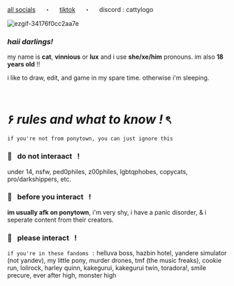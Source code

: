 [all socials](https://solo.to/cattylogo)⠀⠀・⠀⠀[tiktok](https://www.tiktok.com/@cattylogo)⠀⠀・⠀⠀discord : cattylogo

![ezgif-34176f0cc2aa7e](https://github.com/user-attachments/assets/e7875635-54b1-4e15-8575-f22e44f58bc8)

### *haii darlings!*
my name is <b>cat</b>, <b>vinnious</b> or <b>lux</b> and i use <b>she/xe/him</b> pronouns. im also <b>18 years old</b> !!


i like to draw, edit, and game in my spare time. otherwise i'm sleeping.

⠀
⠀
# ۶ *rules and what to know* *!* ৎ
` if you're not from ponytown, you can just ignore this `
### 🍥⠀do not interaact⠀!
under 14, nsfw, ped0philes, z00philes, lgbtqphobes, copycats, pro/darkshippers, etc.
### 🩷⠀before you interact⠀!
**im usually afk on ponytown**, i'm very shy, i have a panic disorder, & i seperate content from their creators.
### 💮⠀please interact⠀!
` if you're in these fandoms : ` helluva boss, hazbin hotel, yandere simulator (not yandev), my little pony, murder drones, tmf (the music freaks), cookie run, lolirock, harley quinn, kakegurui, kakegurui twin, toradora!, smile precure, ever after high, monster high
